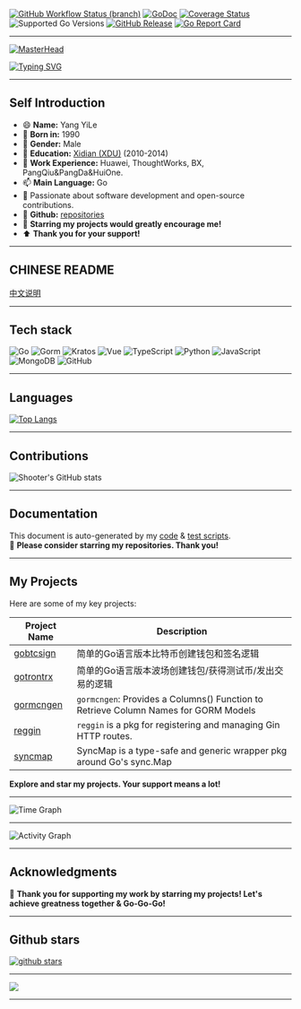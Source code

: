 [![GitHub Workflow Status (branch)](https://img.shields.io/github/actions/workflow/status/yyle88/yyle88/release.yml?branch=main&label=BUILD)](https://github.com/yyle88/yyle88/actions/workflows/release.yml?query=branch%3Amain)
[![GoDoc](https://pkg.go.dev/badge/github.com/yyle88/yyle88)](https://pkg.go.dev/github.com/yyle88/yyle88)
[![Coverage Status](https://img.shields.io/coveralls/github/yyle88/yyle88/master.svg)](https://coveralls.io/github/yyle88/yyle88?branch=main)
![Supported Go Versions](https://img.shields.io/badge/Go-1.22%2C%201.23-lightgrey.svg)
[![GitHub Release](https://img.shields.io/github/release/yyle88/yyle88.svg)](https://github.com/yyle88/yyle88/releases)
[![Go Report Card](https://goreportcard.com/badge/github.com/yyle88/yyle88)](https://goreportcard.com/report/github.com/yyle88/yyle88)

---

[![MasterHead](https://user-images.githubusercontent.com/74038190/213910845-af37a709-8995-40d6-be59-724526e3c3d7.gif)](https://judeotine.vercel.app/)

[![Typing SVG](https://readme-typing-svg.demolab.com?font=Fira+Code&size=33&pause=1000&color=EBE912&width=999&lines=Hi+there+%F0%9F%91%8B%2C+Welcome+to+my+Page+%F0%9F%91%8B%2C+I'm+yyle88)](https://git.io/typing-svg)

---

## Self Introduction

- 😄 **Name:** Yang YiLe
- 🔭 **Born in:** 1990
- 🌱 **Gender:** Male
- 👯 **Education:** [Xidian (XDU)](https://www.xidian.edu.cn/) (2010-2014)
- 💼 **Work Experience:** Huawei, ThoughtWorks, BX, PangQiu&PangDa&HuiOne.
- 📫 **Main Language:** Go
- 💬 Passionate about software development and open-source contributions.
- 🔗 **Github:** [repositories](https://github.com/yyle88?tab=repositories&type=public&sort=stargazers)
- 🌟 **Starring my projects would greatly encourage me!**
- ⬆️ **Thank you for your support!**

---

## CHINESE README

[中文说明](README.zh.md)

---

## Tech stack
![Go](https://img.shields.io/badge/Go-%23FF5733.svg?style=flat&logo=go&logoColor=white)
![Gorm](https://img.shields.io/badge/Gorm-%2391C4A4.svg?style=flat&logo=gorm&logoColor=white)
![Kratos](https://img.shields.io/badge/Go%20Kratos-%237D4B91.svg?style=flat&logo=go&logoColor=white)
![Vue](https://img.shields.io/badge/Vue-%2335A8D5.svg?style=flat&logo=vue&logoColor=white)
![TypeScript](https://img.shields.io/badge/TypeScript-%23F2D330.svg?style=flat&logo=typescript&logoColor=white)
![Python](https://img.shields.io/badge/Python-%23F09F3B.svg?style=flat&logo=python&logoColor=ffdd54)
![JavaScript](https://img.shields.io/badge/JavaScript-%23F7931E.svg?style=flat&logo=javascript&logoColor=%23F7DF1E)
![MongoDB](https://img.shields.io/badge/MongoDB-%2395C59D.svg?style=flat&logo=mongodb&logoColor=white)
![GitHub](https://img.shields.io/badge/GitHub-%237D5E7F.svg?style=flat&logo=github&logoColor=white)

---

## Languages

[![Top Langs](https://github-readme-stats.vercel.app/api/top-langs/?username=yyle88&hide=html)](https://github.com/anuraghazra/github-readme-stats)

---

## Contributions

![Shooter's GitHub stats](https://github-readme-stats.vercel.app/api?username=yyle88&show_icons=true&theme=radical&show=reviews,prs_merged,prs_merged_percentage&hide=contribs)

---

## Documentation

This document is auto-generated by my [code](yyle88.go) & [test scripts](yyle88_test.go).  
🌟 **Please consider starring my repositories. Thank you!**

---

## My Projects

Here are some of my key projects:

| **Project Name** | **Description** |
|-------------------------------------------------|--------|
| [gobtcsign](https://github.com/yyle88/gobtcsign) | 简单的Go语言版本比特币创建钱包和签名逻辑 |
| [gotrontrx](https://github.com/yyle88/gotrontrx) | 简单的Go语言版本波场创建钱包/获得测试币/发出交易的逻辑 |
| [gormcngen](https://github.com/yyle88/gormcngen) | `gormcngen`: Provides a Columns() Function to Retrieve Column Names for GORM Models |
| [reggin](https://github.com/yyle88/reggin) | `reggin` is a pkg for registering and managing Gin HTTP routes. |
| [syncmap](https://github.com/yyle88/syncmap) | SyncMap is a type-safe and generic wrapper pkg around Go's sync.Map |

**Explore and star my projects. Your support means a lot!**

---

![Time Graph](http://github-profile-summary-cards.vercel.app/api/cards/productive-time?username=yyle88&theme=radical&utcOffset=8.00)

---

![Activity Graph](https://github-readme-activity-graph.vercel.app/graph?username=yyle88&theme=github)

---

## Acknowledgments

🌟 **Thank you for supporting my work by starring my projects! Let's achieve greatness together & Go-Go-Go!**

---

## Github stars

[![github stars](https://starchart.cc/yyle88/yyle88.svg?variant=adaptive)](https://starchart.cc/yyle88/yyle88)

---

[![](https://visitcount.itsvg.in/api?id=yyle88&label=profile-views&pretty=true)](https://visitcount.itsvg.in)

---
